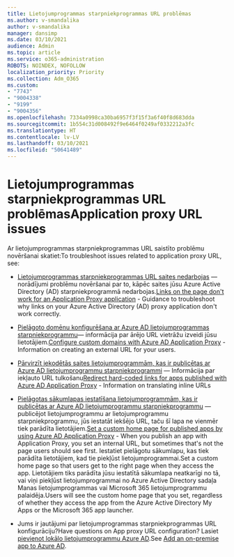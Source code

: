 ```yaml
---
title: Lietojumprogrammas starpniekprogrammas URL problēmas
ms.author: v-smandalika
author: v-smandalika
manager: dansimp
ms.date: 03/10/2021
audience: Admin
ms.topic: article
ms.service: o365-administration
ROBOTS: NOINDEX, NOFOLLOW
localization_priority: Priority
ms.collection: Adm_O365
ms.custom:
- "7743"
- "9004338"
- "9199"
- "9004356"
ms.openlocfilehash: 7334a0998ca30ba6957f3f15f3a6f40f8d683dda
ms.sourcegitcommit: 1b554c31d008492f9e6464f0249af0332212a3fc
ms.translationtype: HT
ms.contentlocale: lv-LV
ms.lasthandoff: 03/10/2021
ms.locfileid: "50641489"
---
```

# <a name="application-proxy-url-issues"></a><span data-ttu-id="7eb01-102">Lietojumprogrammas starpniekprogrammas URL problēmas</span><span class="sxs-lookup"><span data-stu-id="7eb01-102">Application proxy URL issues</span></span>

<span data-ttu-id="7eb01-103">Ar lietojumprogrammas starpniekprogrammas URL saistīto problēmu novēršanai skatiet:</span><span class="sxs-lookup"><span data-stu-id="7eb01-103">To troubleshoot issues related to application proxy URL, see:</span></span>

- <span data-ttu-id="7eb01-104">[Lietojumprogrammas starpniekprogrammas URL saites nedarbojas](https://docs.microsoft.com/azure/active-directory/manage-apps/application-proxy-page-links-broken-problem) ― norādījumi problēmu novēršanai par to, kāpēc saites jūsu Azure Active Directory (AD) starpniekprogrammā nedarbojas.</span><span class="sxs-lookup"><span data-stu-id="7eb01-104">[Links on the page don't work for an Application Proxy application](https://docs.microsoft.com/azure/active-directory/manage-apps/application-proxy-page-links-broken-problem)  - Guidance to troubleshoot why links on your Azure Active Directory (AD) proxy application don't work correctly.</span></span>

- <span data-ttu-id="7eb01-105">[Pielāgoto domēnu konfigurēšana ar Azure AD lietojumprogrammas starpniekprogrammu](https://docs.microsoft.com/azure/active-directory/manage-apps/application-proxy-configure-custom-domain)― informācija par ārējo URL vietrāžu izveidi jūsu lietotājiem.</span><span class="sxs-lookup"><span data-stu-id="7eb01-105">[Configure custom domains with Azure AD Application Proxy](https://docs.microsoft.com/azure/active-directory/manage-apps/application-proxy-configure-custom-domain)  - Information on creating an external URL for your users.</span></span>

- <span data-ttu-id="7eb01-106">[Pārvirzīt iekodētās saites lietojumprogrammām, kas ir publicētas ar Azure AD lietojumprogrammu starpniekprogrammi](https://docs.microsoft.com/azure/active-directory/manage-apps/application-proxy-configure-hard-coded-link-translation) ― Informācija par iekļauto URL tulkošanu</span><span class="sxs-lookup"><span data-stu-id="7eb01-106">[Redirect hard-coded links for apps published with Azure AD Application Proxy](https://docs.microsoft.com/azure/active-directory/manage-apps/application-proxy-configure-hard-coded-link-translation)  - Information on translating inline URLs</span></span>

- <span data-ttu-id="7eb01-107">[Pielāgotas sākumlapas iestatīšana lietojumprogrammām, kas ir publicētas ar Azure AD lietojumprogrammu starpniekprogrammu](https://docs.microsoft.com/azure/active-directory/manage-apps/application-proxy-configure-custom-home-page#change-the-home-page-in-the-azure-portal) ― publicējot lietojumprogrammu ar lietojumprogrammu starpniekprogrammu, jūs iestatāt iekšējo URL, taču šī lapa ne vienmēr tiek parādīta lietotājiem.</span><span class="sxs-lookup"><span data-stu-id="7eb01-107">[Set a custom home page for published apps by using Azure AD Application Proxy](https://docs.microsoft.com/azure/active-directory/manage-apps/application-proxy-configure-custom-home-page#change-the-home-page-in-the-azure-portal) - When you publish an app with Application Proxy, you set an internal URL, but sometimes that's not the page users should see first.</span></span> <span data-ttu-id="7eb01-108">Iestatiet pielāgotu sākumlapu, kas tiek parādīta lietotājiem, kad tie piekļūst lietojumprogrammai.</span><span class="sxs-lookup"><span data-stu-id="7eb01-108">Set a custom home page so that users get to the right page when they access the app.</span></span> <span data-ttu-id="7eb01-109">Lietotājiem tiks parādīta jūsu iestatītā sākumlapa neatkarīgi no tā, vai viņi piekļūst lietojumprogrammai no Azure Active Directory sadaļa Manas lietojumprogrammas vai Microsoft 365 lietojumprogrammu palaidēja.</span><span class="sxs-lookup"><span data-stu-id="7eb01-109">Users will see the custom home page that you set, regardless of whether they access the app from the Azure Active Directory My Apps or the Microsoft 365 app launcher.</span></span>

- <span data-ttu-id="7eb01-110">Jums ir jautājumi par lietojumprogrammas starpniekprogrammas URL konfigurāciju?</span><span class="sxs-lookup"><span data-stu-id="7eb01-110">Have questions on App proxy URL configuration?</span></span> <span data-ttu-id="7eb01-111">Lasiet [pievienot lokālo lietojumprogrammu Azure AD](https://docs.microsoft.com/azure/active-directory/manage-apps/application-proxy-add-on-premises-application#add-an-on-premises-app-to-azure-ad).</span><span class="sxs-lookup"><span data-stu-id="7eb01-111">See [Add an on-premise app to Azure AD](https://docs.microsoft.com/azure/active-directory/manage-apps/application-proxy-add-on-premises-application#add-an-on-premises-app-to-azure-ad).</span></span>
 

